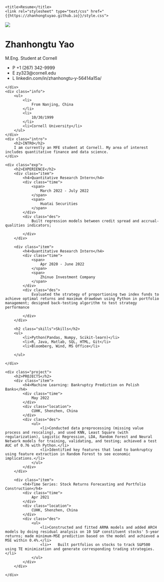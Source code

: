 <!DOCTYPE html>
<html lang="en">
<head>
    <meta charset="UTF-8">
    <meta name="viewport" content="width=device-width, initial-scale=1.0">
    <meta http-equiv="X-UA-Compatible" content="IE=edge">
    
    <title>Resume</title>
    <link rel="stylesheet" type="text/css" href="{{https://zhanhongtuyao.github.io}}/style.css">
</head>
<body>
  <div class="container">
    <div class="avatar">
        <img src="https://zhanhongtuyao.github.io/prof_pic.jpg">    
    </div>
    <div class="name">
        <h1>Zhanhongtu Yao</h1>
        <div class="specialize">
            M.Eng. Student at Cornell
        </div>
        <ul class="contact">
            <li>
               <span>P</span> +1 (267) 342-9999
            </li>
            <li>
                <span>E</span> zy323@cornell.edu
            </li>
            <li>
                <span>L</span> linkedin.com/in/zhanhongtu-y-56414a15a/
            </li>
        </ul>

    </div>
    <div class="info">
        <ul>
            <li>
                From Nanjing, China
            </li>
            <li>
                10/30/1999
            </li>
            <li>Cornell University</li>
        </ul>
    </div>
    <div class="intro">
        <h2>INTRO</h2>
        I am currently an MFE student at Cornell. My area of interest includes quantitative finance and data science.
    </div>

    <div class="exp">
        <h2>EXPERIENCE</h2>
        <div class="item">
            <h4>Quantitative Research Intern</h4>
            <div class="time">
                <span>
                    March 2022 - July 2022
                </span>
                <span>
                    Huatai Securities
                </span>
            </div>
            <div class="des">
                Built regression models between credit spread and accrual-qualities indicators;
                
            </div>
        </div>

        <div class="item">
            <h4>Quantitative Research Intern</h4>
            <div class="time">
                <span>
                    Apr 2020 - June 2022
                </span>
                <span>
                    Zhinuo Investment Company
                </span>
            </div>
            <div class="des">
                Evaluated the strategy of proportioning two index funds to achieve optimal returns and maximum drawdown using Python in portfolio management; designed back-testing algorithm to test strategy performance
                
            </div>
        </div>

        <h2 class="skills">Skills</h2>
        <ul>
            <li>Python(Pandas, Numpy, Scikit-learn)</li>
            <li>R, Java, Matlab, SQL, HTML, Git</li>
            <li>Bloomberg, Wind, MS Office</li>

        </ul>

    </div>

    <div class="project">
        <h2>PROJECTS</h2>
        <div class="item">
            <h4>Machine Learning: Bankruptcy Prediction on Polish Banks</h4>
            <div class="time">
                May 2022
            </div>
            <div class="location">
                CUHK, Shenzhen, China
            </div>
            <div class="des">
                <ul>
                    <li>Conducted data preprocessing (missing value process and rescaling), and used KNN, Least Square (with regularization), Logistic Regression, LDA, Random Forest and Neural Network models for training, validating, and testing; achieved a test AUC of 0.76 with Python.</li>
                    <li>Identified key features that lead to bankruptcy using feature extraction in Random Forest to see economic implications.</li>
                </ul>
            </div>
        </div>

        <div class="item">
            <h4>Time Series: Stock Returns Forecasting and Portfolio Construction</h4>
            <div class="time">
                Apr 2021
            </div>
            <div class="location">
                CUHK, Shenzhen, China
            </div>
            <div class="des">
                <ul>
                    <li>Constructed and fitted ARMA models and added ARCH models by doing residual analysis on 10 S&P constituent stocks' 5-year returns; made minimum-MSE prediction based on the model and achieved a MSE within 0.4%.</li>
                    <li>•	Built portfolios on stocks to track S&P500 using TE minimization and generate corresponding trading strategies.</li>
                </ul>
            </div>
        </div>

    </div>

  </div>
</body>
</html>
